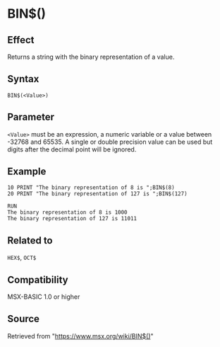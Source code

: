 # BIN$()

## Effect

Returns a string with the binary representation of a value.

## Syntax

`BIN$(<Value>)`

## Parameter

`<Value>` must be an expression, a numeric variable or a value between -32768 and 65535. A single or double precision value can be used but digits after the decimal point will be ignored.

## Example

```basic
10 PRINT "The binary representation of 8 is ";BIN$(8)
20 PRINT "The binary representation of 127 is ";BIN$(127)

RUN
The binary representation of 8 is 1000
The binary representation of 127 is 11011
```

## Related to

`HEX$`, `OCT$`

## Compatibility

MSX-BASIC 1.0 or higher

## Source

Retrieved from "https://www.msx.org/wiki/BIN$()"
